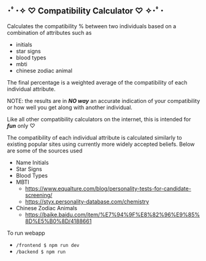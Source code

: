## ･ﾟ･✧ ♡ Compatibility Calculator ♡ ✧･ﾟ･
Calculates the compatibility % between two individuals based on a combination of attributes such as 
* initials
* star signs
* blood types
* mbti
* chinese zodiac animal

The final percentage is a weighted average of the compatibility of each individual attribute. 

NOTE: the results are in _**NO way**_ an accurate indication of your compatibility or how well you get along with another individual. 

Like all other compatibility calculators on the internet, this is intended for _**fun**_ only ♡

The compatibility of each individual attribute is calculated similarly to existing popular sites using currently more widely accepted beliefs.
Below are some of the sources used 
* Name Initials
* Star Signs
* Blood Types
* MBTI
  * https://www.equalture.com/blog/personality-tests-for-candidate-screening/
  * https://styx.personality-database.com/chemistry
* Chinese Zodiac Animals
  * https://baike.baidu.com/item/%E7%94%9F%E8%82%96%E9%85%8D%E5%B0%8D/4188661

To run webapp
* `/frontend $ npm run dev`
* `/backend $ npm run`


